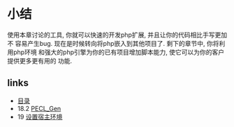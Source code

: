 # 小结

使用本章讨论的工具, 你就可以快速的开发php扩展, 并且让你的代码相比手写更加不 容易产生bug. 现在是时候转向将php嵌入到其他项目了. 剩下的章节中, 你将利用php环境 和强大的php引擎为你的已有项目增加脚本能力, 使它可以为你的客户提供更多更有用的 功能.


## links
   * [目录](<book/preface.md>)
   * 18.2 [PECL_Gen](<book/chapt18/18.2.md>)
   * 19 [设置宿主环境](<book/chapt19/19.md>)
